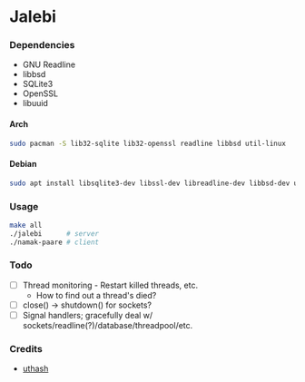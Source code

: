 # Jalebi

### Dependencies

- GNU Readline
- libbsd
- SQLite3
- OpenSSL
- libuuid

#### Arch

```bash
sudo pacman -S lib32-sqlite lib32-openssl readline libbsd util-linux
```

#### Debian

```bash
sudo apt install libsqlite3-dev libssl-dev libreadline-dev libbsd-dev uuid-dev
```

### Usage

```bash
make all
./jalebi      # server
./namak-paare # client
```

### Todo

- [ ] Thread monitoring - Restart killed threads, etc.
    - How to find out a thread's died?
- [ ] close() -> shutdown() for sockets?
- [ ] Signal handlers; gracefully deal w/ sockets/readline(?)/database/threadpool/etc.

### Credits

- [uthash](https://github.com/troydhanson/uthash)
